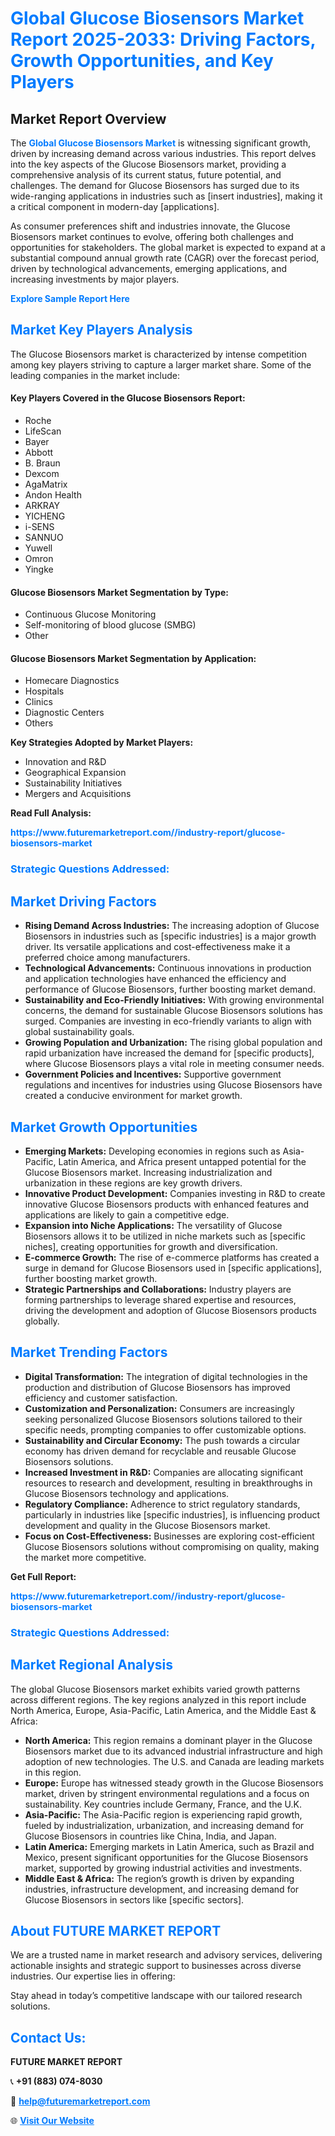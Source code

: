 <h1 style="color: #007BFF;">Global Glucose Biosensors Market Report 2025-2033: Driving Factors, Growth Opportunities, and Key Players</h1>

<section id="overview">
<h2>Market Report Overview</h2>
<p>The <a href="https://www.futuremarketreport.com//industry-report/glucose-biosensors-market" style="color: #007BFF; text-decoration: none;"><strong>Global Glucose Biosensors Market</strong></a> is witnessing significant growth, driven by increasing demand across various industries. This report delves into the key aspects of the Glucose Biosensors market, providing a comprehensive analysis of its current status, future potential, and challenges. The demand for Glucose Biosensors has surged due to its wide-ranging applications in industries such as [insert industries], making it a critical component in modern-day [applications].</p>
<p>As consumer preferences shift and industries innovate, the Glucose Biosensors market continues to evolve, offering both challenges and opportunities for stakeholders. The global market is expected to expand at a substantial compound annual growth rate (CAGR) over the forecast period, driven by technological advancements, emerging applications, and increasing investments by major players.</p>
</section>

<section id="overview">
<p><a href="https://www.futuremarketreport.com//request-sample/reportId=61150" style="color: #007BFF; text-decoration: none;"><strong>Explore Sample Report Here</strong></a></p>
</section>

<section id="key-players">
<h2 style="color: #007BFF;">Market Key Players Analysis</h2>
<p>The Glucose Biosensors market is characterized by intense competition among key players striving to capture a larger market share. Some of the leading companies in the market include:</p>
<h4>Key Players Covered in the Glucose Biosensors Report:</h4>
<ul><li>Roche</li><li>LifeScan</li><li>Bayer</li><li>Abbott</li><li>B. Braun</li><li>Dexcom</li><li>AgaMatrix</li><li>Andon Health</li><li>ARKRAY</li><li>YICHENG</li><li>i-SENS</li><li>SANNUO</li><li>Yuwell</li><li>Omron</li><li>Yingke</li></ul>
<h4>Glucose Biosensors Market Segmentation by Type:</h4>
<ul><li>Continuous Glucose Monitoring</li><li>Self-monitoring of blood glucose (SMBG)</li><li>Other</li></ul>

<h4>Glucose Biosensors Market Segmentation by Application:</h4>
<ul><li>Homecare Diagnostics</li><li>Hospitals</li><li>Clinics</li><li>Diagnostic Centers</li><li>Others</li></ul>
<p><strong>Key Strategies Adopted by Market Players:</strong></p>
<ul>
<li>Innovation and R&D</li>
<li>Geographical Expansion</li>
<li>Sustainability Initiatives</li>
<li>Mergers and Acquisitions</li>
</ul>
</section>

<section>
<p><strong>Read Full Analysis: </strong></p><a href="https://www.futuremarketreport.com//industry-report/glucose-biosensors-market" style="color: #007BFF; text-decoration: none;"><strong>https://www.futuremarketreport.com//industry-report/glucose-biosensors-market</strong></a>
<h3 style="color: #007BFF;">Strategic Questions Addressed:</h3>
</section>

<section id="driving-factors">
<h2 style="color: #007BFF;">Market Driving Factors</h2>
<ul>
<li><strong>Rising Demand Across Industries:</strong> The increasing adoption of Glucose Biosensors in industries such as [specific industries] is a major growth driver. Its versatile applications and cost-effectiveness make it a preferred choice among manufacturers.</li>
<li><strong>Technological Advancements:</strong> Continuous innovations in production and application technologies have enhanced the efficiency and performance of Glucose Biosensors, further boosting market demand.</li>
<li><strong>Sustainability and Eco-Friendly Initiatives:</strong> With growing environmental concerns, the demand for sustainable Glucose Biosensors solutions has surged. Companies are investing in eco-friendly variants to align with global sustainability goals.</li>
<li><strong>Growing Population and Urbanization:</strong> The rising global population and rapid urbanization have increased the demand for [specific products], where Glucose Biosensors plays a vital role in meeting consumer needs.</li>
<li><strong>Government Policies and Incentives:</strong> Supportive government regulations and incentives for industries using Glucose Biosensors have created a conducive environment for market growth.</li>
</ul>
</section>

<section id="growth-opportunities">
<h2 style="color: #007BFF;">Market Growth Opportunities</h2>
<ul>
<li><strong>Emerging Markets:</strong> Developing economies in regions such as Asia-Pacific, Latin America, and Africa present untapped potential for the Glucose Biosensors market. Increasing industrialization and urbanization in these regions are key growth drivers.</li>
<li><strong>Innovative Product Development:</strong> Companies investing in R&D to create innovative Glucose Biosensors products with enhanced features and applications are likely to gain a competitive edge.</li>
<li><strong>Expansion into Niche Applications:</strong> The versatility of Glucose Biosensors allows it to be utilized in niche markets such as [specific niches], creating opportunities for growth and diversification.</li>
<li><strong>E-commerce Growth:</strong> The rise of e-commerce platforms has created a surge in demand for Glucose Biosensors used in [specific applications], further boosting market growth.</li>
<li><strong>Strategic Partnerships and Collaborations:</strong> Industry players are forming partnerships to leverage shared expertise and resources, driving the development and adoption of Glucose Biosensors products globally.</li>
</ul>
</section>

<section id="trending-factors">
<h2 style="color: #007BFF;">Market Trending Factors</h2>
<ul>
<li><strong>Digital Transformation:</strong> The integration of digital technologies in the production and distribution of Glucose Biosensors has improved efficiency and customer satisfaction.</li>
<li><strong>Customization and Personalization:</strong> Consumers are increasingly seeking personalized Glucose Biosensors solutions tailored to their specific needs, prompting companies to offer customizable options.</li>
<li><strong>Sustainability and Circular Economy:</strong> The push towards a circular economy has driven demand for recyclable and reusable Glucose Biosensors solutions.</li>
<li><strong>Increased Investment in R&D:</strong> Companies are allocating significant resources to research and development, resulting in breakthroughs in Glucose Biosensors technology and applications.</li>
<li><strong>Regulatory Compliance:</strong> Adherence to strict regulatory standards, particularly in industries like [specific industries], is influencing product development and quality in the Glucose Biosensors market.</li>
<li><strong>Focus on Cost-Effectiveness:</strong> Businesses are exploring cost-efficient Glucose Biosensors solutions without compromising on quality, making the market more competitive.</li>
</ul>
</section>

<section>
<p><strong>Get Full Report: </strong></p><a href="https://www.futuremarketreport.com//industry-report/glucose-biosensors-market" style="color: #007BFF; text-decoration: none;"><strong>https://www.futuremarketreport.com//industry-report/glucose-biosensors-market</strong></a>
<h3 style="color: #007BFF;">Strategic Questions Addressed:</h3>
</section>


<section id="regional-analysis">
<h2 style="color: #007BFF;">Market Regional Analysis</h2>
<p>The global Glucose Biosensors market exhibits varied growth patterns across different regions. The key regions analyzed in this report include North America, Europe, Asia-Pacific, Latin America, and the Middle East & Africa:</p>
<ul>
<li><strong>North America:</strong> This region remains a dominant player in the Glucose Biosensors market due to its advanced industrial infrastructure and high adoption of new technologies. The U.S. and Canada are leading markets in this region.</li>
<li><strong>Europe:</strong> Europe has witnessed steady growth in the Glucose Biosensors market, driven by stringent environmental regulations and a focus on sustainability. Key countries include Germany, France, and the U.K.</li>
<li><strong>Asia-Pacific:</strong> The Asia-Pacific region is experiencing rapid growth, fueled by industrialization, urbanization, and increasing demand for Glucose Biosensors in countries like China, India, and Japan.</li>
<li><strong>Latin America:</strong> Emerging markets in Latin America, such as Brazil and Mexico, present significant opportunities for the Glucose Biosensors market, supported by growing industrial activities and investments.</li>
<li><strong>Middle East & Africa:</strong> The region’s growth is driven by expanding industries, infrastructure development, and increasing demand for Glucose Biosensors in sectors like [specific sectors].</li>
</ul>
</section>

<footer>
<h2 style="color: #007BFF;">About FUTURE MARKET REPORT</h2>
<p>We are a trusted name in market research and advisory services, delivering actionable insights and strategic support to businesses across diverse industries. Our expertise lies in offering:</p>

<p>Stay ahead in today’s competitive landscape with our tailored research solutions.</p>

<h2 style="color: #007BFF;">Contact Us:</h2>
<p><strong>FUTURE MARKET REPORT</strong></p>
<p>📞 <strong>+91 (883) 074-8030</strong></p>
<p>📧 <strong><a href="mailto:help@futuremarketreport.com" style="color: #007BFF;">help@futuremarketreport.com</a></strong></p>
<p>🌐 <strong><a href="https://www.futuremarketreport.com/" style="color: #007BFF;">Visit Our Website</a></strong></p>
</footer>